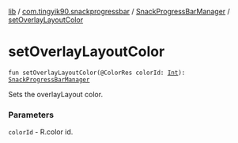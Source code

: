 [lib](../../index.md) / [com.tingyik90.snackprogressbar](../index.md) / [SnackProgressBarManager](index.md) / [setOverlayLayoutColor](.)

# setOverlayLayoutColor

`fun setOverlayLayoutColor(@ColorRes colorId: `[`Int`](https://kotlinlang.org/api/latest/jvm/stdlib/kotlin/-int/index.html)`): `[`SnackProgressBarManager`](index.md)

Sets the overlayLayout color.

### Parameters

`colorId` - R.color id.